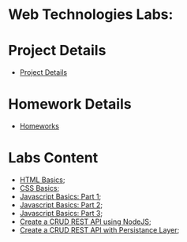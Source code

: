 # Web Technologies Labs:

# Project Details

- [Project Details](https://bitbucket.org/ccartas/webtech-labs/src/master/project/)

# Homework Details

- [Homeworks](https://bitbucket.org/ccartas/webtech-labs/src/master/homeworks)

# Labs Content

- [HTML Basics](https://bitbucket.org/ccartas/webtech-labs/src/master/lab01/);
- [CSS Basics](https://bitbucket.org/ccartas/webtech-labs/src/master/lab02/);
- [Javascript Basics: Part 1](https://bitbucket.org/ccartas/webtech-labs/src/master/lab03/);
- [Javascript Basics: Part 2](https://bitbucket.org/ccartas/webtech-labs/src/master/lab04/);
- [Javascript Basics: Part 3](https://bitbucket.org/ccartas/webtech-labs/src/master/lab05/);
- [Create a CRUD REST API using NodeJS](https://bitbucket.org/ccartas/webtech-labs/src/master/lab06/);
- [Create a CRUD REST API with Persistance Layer](https://bitbucket.org/ccartas/webtech-labs/src/master/lab07/);
